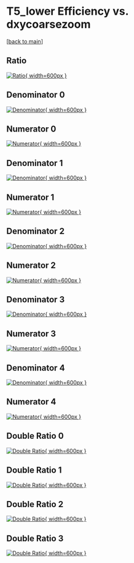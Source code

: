 # T5_lower Efficiency vs. dxycoarsezoom

[[back to main](./)]



## Ratio

[![Ratio](../mtv/var/T5_lower_loweta_13_0_eff_dxycoarsezoom.png){ width=600px }](../mtv/var/T5_lower_loweta_13_0_eff_dxycoarsezoom.pdf)

## Denominator 0

[![Denominator](../mtv/den/T5_lower_loweta_13_0_eff_dxycoarsezoom_den0.png){ width=600px }](../mtv/den/T5_lower_loweta_13_0_eff_dxycoarsezoom_den0.pdf)

## Numerator 0

[![Numerator](../mtv/num/T5_lower_loweta_13_0_eff_dxycoarsezoom_num0.png){ width=600px }](../mtv/num/T5_lower_loweta_13_0_eff_dxycoarsezoom_num0.pdf)

## Denominator 1

[![Denominator](../mtv/den/T5_lower_loweta_13_0_eff_dxycoarsezoom_den1.png){ width=600px }](../mtv/den/T5_lower_loweta_13_0_eff_dxycoarsezoom_den1.pdf)

## Numerator 1

[![Numerator](../mtv/num/T5_lower_loweta_13_0_eff_dxycoarsezoom_num1.png){ width=600px }](../mtv/num/T5_lower_loweta_13_0_eff_dxycoarsezoom_num1.pdf)

## Denominator 2

[![Denominator](../mtv/den/T5_lower_loweta_13_0_eff_dxycoarsezoom_den2.png){ width=600px }](../mtv/den/T5_lower_loweta_13_0_eff_dxycoarsezoom_den2.pdf)

## Numerator 2

[![Numerator](../mtv/num/T5_lower_loweta_13_0_eff_dxycoarsezoom_num2.png){ width=600px }](../mtv/num/T5_lower_loweta_13_0_eff_dxycoarsezoom_num2.pdf)

## Denominator 3

[![Denominator](../mtv/den/T5_lower_loweta_13_0_eff_dxycoarsezoom_den3.png){ width=600px }](../mtv/den/T5_lower_loweta_13_0_eff_dxycoarsezoom_den3.pdf)

## Numerator 3

[![Numerator](../mtv/num/T5_lower_loweta_13_0_eff_dxycoarsezoom_num3.png){ width=600px }](../mtv/num/T5_lower_loweta_13_0_eff_dxycoarsezoom_num3.pdf)

## Denominator 4

[![Denominator](../mtv/den/T5_lower_loweta_13_0_eff_dxycoarsezoom_den4.png){ width=600px }](../mtv/den/T5_lower_loweta_13_0_eff_dxycoarsezoom_den4.pdf)

## Numerator 4

[![Numerator](../mtv/num/T5_lower_loweta_13_0_eff_dxycoarsezoom_num4.png){ width=600px }](../mtv/num/T5_lower_loweta_13_0_eff_dxycoarsezoom_num4.pdf)

## Double Ratio 0

[![Double Ratio](../mtv/ratio/T5_lower_loweta_13_0_eff_dxycoarsezoom_ratio0.png){ width=600px }](../mtv/ratio/T5_lower_loweta_13_0_eff_dxycoarsezoom_ratio0.pdf)

## Double Ratio 1

[![Double Ratio](../mtv/ratio/T5_lower_loweta_13_0_eff_dxycoarsezoom_ratio1.png){ width=600px }](../mtv/ratio/T5_lower_loweta_13_0_eff_dxycoarsezoom_ratio1.pdf)

## Double Ratio 2

[![Double Ratio](../mtv/ratio/T5_lower_loweta_13_0_eff_dxycoarsezoom_ratio2.png){ width=600px }](../mtv/ratio/T5_lower_loweta_13_0_eff_dxycoarsezoom_ratio2.pdf)

## Double Ratio 3

[![Double Ratio](../mtv/ratio/T5_lower_loweta_13_0_eff_dxycoarsezoom_ratio3.png){ width=600px }](../mtv/ratio/T5_lower_loweta_13_0_eff_dxycoarsezoom_ratio3.pdf)

